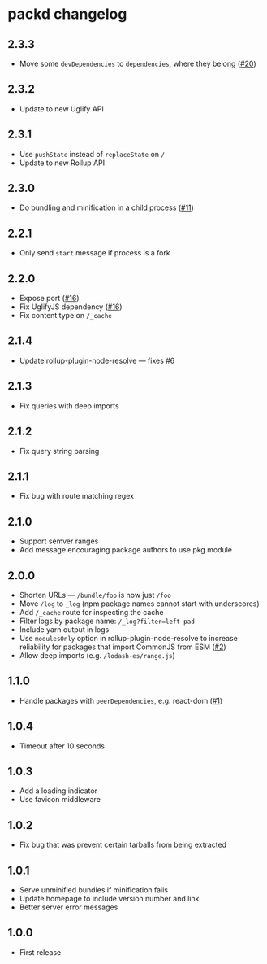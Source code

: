 # packd changelog

## 2.3.3

* Move some `devDependencies` to `dependencies`, where they belong ([#20](https://github.com/Rich-Harris/packd/pull/20))

## 2.3.2

* Update to new Uglify API

## 2.3.1

* Use `pushState` instead of `replaceState` on `/`
* Update to new Rollup API

## 2.3.0

* Do bundling and minification in a child process ([#11](https://github.com/Rich-Harris/packd/issues/11))

## 2.2.1

* Only send `start` message if process is a fork

## 2.2.0

* Expose port ([#16](https://github.com/Rich-Harris/packd/pull/16))
* Fix UglifyJS dependency ([#16](https://github.com/Rich-Harris/packd/pull/16))
* Fix content type on `/_cache`

## 2.1.4

* Update rollup-plugin-node-resolve — fixes #6

## 2.1.3

* Fix queries with deep imports

## 2.1.2

* Fix query string parsing

## 2.1.1

* Fix bug with route matching regex

## 2.1.0

* Support semver ranges
* Add message encouraging package authors to use pkg.module

## 2.0.0

* Shorten URLs — `/bundle/foo` is now just `/foo`
* Move `/log` to `_log` (npm package names cannot start with underscores)
* Add `/_cache` route for inspecting the cache
* Filter logs by package name: `/_log?filter=left-pad`
* Include yarn output in logs
* Use `modulesOnly` option in rollup-plugin-node-resolve to increase reliability for packages that import CommonJS from ESM ([#2](https://github.com/Rich-Harris/packd/issues/2))
* Allow deep imports (e.g. `/lodash-es/range.js`)

## 1.1.0

* Handle packages with `peerDependencies`, e.g. react-dom ([#1](https://github.com/Rich-Harris/packd/issues/1))

## 1.0.4

* Timeout after 10 seconds

## 1.0.3

* Add a loading indicator
* Use favicon middleware

## 1.0.2

* Fix bug that was prevent certain tarballs from being extracted

## 1.0.1

* Serve unminified bundles if minification fails
* Update homepage to include version number and link
* Better server error messages

## 1.0.0

* First release
